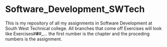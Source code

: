 # Software_Development_SWTech
This is my repository of all my assignments in Software Development at South West Technical college.
All branches that come off Exercises will look like Exercises#__#__#_... the first number is the chapter and the proceding numbers is the assignment.
